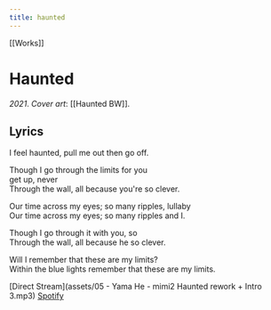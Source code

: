 ```yaml
---
title: haunted
---
```


[[Works]]

# Haunted
*2021*.
*Cover art*: [[Haunted BW]].

## Lyrics

I feel haunted, pull me out 
then go off. 

Though I go through the limits for you  
get up, never  
Through the wall, all because you're so clever.  

Our time across my eyes; so many ripples, lullaby  
Our time across my eyes; so many ripples and I.  

Though I go through it with you, so  
Through the wall, all because he so clever.  

Will I remember that these are my limits?  
Within the blue lights remember that these are my limits.  

[Direct Stream](assets/05 - Yama He - mimi2 Haunted rework + Intro 3.mp3)
[Spotify](https://open.spotify.com/track/2tiBRY3VqfWtb5WuyQANOg?si=9f9bf9f708d246d0)
